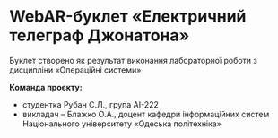 # WebAR-буклет «Електричний телеграф Джонатона»
Буклет створено як результат виконання лабораторної роботи з дисципліни
«Операційні системи»

**Команда проєкту:**
- студентка Рубан С.Л., група АІ-222
- викладач – Блажко О.А., доцент кафедри інформаційних систем Національного
університету «Одеська політехніка»
